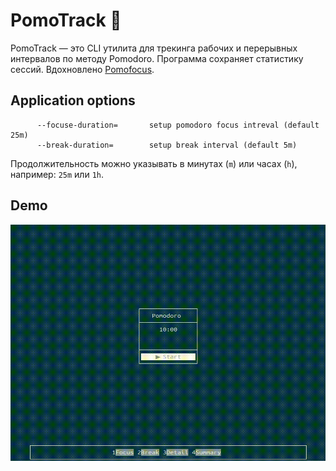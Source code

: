 # PomoTrack 🍅

PomoTrack — это CLI утилита для трекинга рабочих и перерывных интервалов по методу Pomodoro. Программа сохраняет статистику сессий. Вдохновлено [Pomofocus](https://pomofocus.io/).    
   
## Application options
```
      --focuse-duration=       setup pomodoro focus intreval (default 25m)
      --break-duration=        setup break interval (default 5m)
``` 
Продолжительность можно указывать в минутах (`m`) или часах (`h`), например: `25m` или `1h`.

## Demo
![Demo](assets/demo.gif)